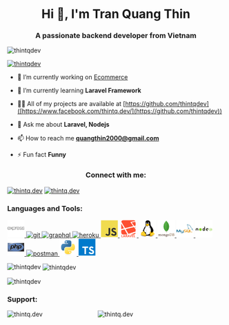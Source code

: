 <h1 align="center">Hi 👋, I'm Tran Quang Thin</h1>
<h3 align="center">A passionate backend developer from Vietnam</h3>

<p align="left"> <img src="https://komarev.com/ghpvc/?username=thintqdev&label=Profile%20views&color=0e75b6&style=flat" alt="thintqdev" /> </p>

<p align="left"> <a href="https://github.com/ryo-ma/github-profile-trophy"><img src="https://github-profile-trophy.vercel.app/?username=thintqdev" alt="thintqdev" /></a> </p>

- 🔭 I’m currently working on [Ecommerce](https://github.com/thintqdev/laravel-ecommerce)

- 🌱 I’m currently learning **Laravel Framework**

- 👨‍💻 All of my projects are available at [https://github.com/thintqdev]([https://www.facebook.com/thintq.dev/](https://github.com/thintqdev))

- 💬 Ask me about **Laravel, Nodejs**

- 📫 How to reach me **quangthin2000@gmail.com**

- ⚡ Fun fact **Funny**

<h3 align="center">Connect with me:</h3>
<p align="left">
<a href="https://fb.com/thintq.dev" target="blank"><img align="center" src="https://raw.githubusercontent.com/rahuldkjain/github-profile-readme-generator/master/src/images/icons/Social/facebook.svg" alt="thintq.dev" height="30" width="40" /></a>
<a href="https://instagram.com/thintq.dev" target="blank"><img align="center" src="https://raw.githubusercontent.com/rahuldkjain/github-profile-readme-generator/master/src/images/icons/Social/instagram.svg" alt="thintq.dev" height="30" width="40" /></a>
</p>

<h3 align="left">Languages and Tools:</h3>
<p align="left"> <a href="https://expressjs.com" target="_blank" rel="noreferrer"> <img src="https://raw.githubusercontent.com/devicons/devicon/master/icons/express/express-original-wordmark.svg" alt="express" width="40" height="40"/> </a> <a href="https://git-scm.com/" target="_blank" rel="noreferrer"> <img src="https://www.vectorlogo.zone/logos/git-scm/git-scm-icon.svg" alt="git" width="40" height="40"/> </a> <a href="https://graphql.org" target="_blank" rel="noreferrer"> <img src="https://www.vectorlogo.zone/logos/graphql/graphql-icon.svg" alt="graphql" width="40" height="40"/> </a> <a href="https://heroku.com" target="_blank" rel="noreferrer"> <img src="https://www.vectorlogo.zone/logos/heroku/heroku-icon.svg" alt="heroku" width="40" height="40"/> </a> <a href="https://developer.mozilla.org/en-US/docs/Web/JavaScript" target="_blank" rel="noreferrer"> <img src="https://raw.githubusercontent.com/devicons/devicon/master/icons/javascript/javascript-original.svg" alt="javascript" width="40" height="40"/> </a> <a href="https://laravel.com/" target="_blank" rel="noreferrer"> <img src="https://raw.githubusercontent.com/devicons/devicon/master/icons/laravel/laravel-plain-wordmark.svg" alt="laravel" width="40" height="40"/> </a> <a href="https://www.linux.org/" target="_blank" rel="noreferrer"> <img src="https://raw.githubusercontent.com/devicons/devicon/master/icons/linux/linux-original.svg" alt="linux" width="40" height="40"/> </a> <a href="https://www.mongodb.com/" target="_blank" rel="noreferrer"> <img src="https://raw.githubusercontent.com/devicons/devicon/master/icons/mongodb/mongodb-original-wordmark.svg" alt="mongodb" width="40" height="40"/> </a> <a href="https://www.mysql.com/" target="_blank" rel="noreferrer"> <img src="https://raw.githubusercontent.com/devicons/devicon/master/icons/mysql/mysql-original-wordmark.svg" alt="mysql" width="40" height="40"/> </a> <a href="https://nodejs.org" target="_blank" rel="noreferrer"> <img src="https://raw.githubusercontent.com/devicons/devicon/master/icons/nodejs/nodejs-original-wordmark.svg" alt="nodejs" width="40" height="40"/> </a> <a href="https://www.php.net" target="_blank" rel="noreferrer"> <img src="https://raw.githubusercontent.com/devicons/devicon/master/icons/php/php-original.svg" alt="php" width="40" height="40"/> </a> <a href="https://postman.com" target="_blank" rel="noreferrer"> <img src="https://www.vectorlogo.zone/logos/getpostman/getpostman-icon.svg" alt="postman" width="40" height="40"/> </a> <a href="https://www.python.org" target="_blank" rel="noreferrer"> <img src="https://raw.githubusercontent.com/devicons/devicon/master/icons/python/python-original.svg" alt="python" width="40" height="40"/> </a> <a href="https://www.typescriptlang.org/" target="_blank" rel="noreferrer"> <img src="https://raw.githubusercontent.com/devicons/devicon/master/icons/typescript/typescript-original.svg" alt="typescript" width="40" height="40"/> </a> </p>


<p><img align="left" src="https://github-readme-stats.vercel.app/api/top-langs?username=thintqdev&show_icons=true&locale=en&layout=compact" alt="thintqdev" /></p>

<p>&nbsp;<img align="center" src="https://github-readme-stats.vercel.app/api?username=thintqdev&show_icons=true&locale=en" alt="thintqdev" /></p>

<p><img align="center" src="https://github-readme-streak-stats.herokuapp.com/?user=thintqdev&" alt="thintqdev" /></p>


<h3 align="left">Support:</h3>
<p><a href="https://www.buymeacoffee.com/thintq.dev"> <img align="left" src="https://cdn.buymeacoffee.com/buttons/v2/default-yellow.png" height="50" width="210" alt="thintq.dev" /></a><a href="https://ko-fi.com/thintq.dev"> <img align="left" src="https://cdn.ko-fi.com/cdn/kofi3.png?v=3" height="50" width="210" alt="thintq.dev" /></a></p><br><br>
